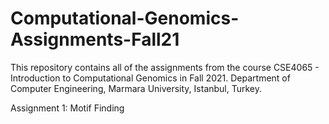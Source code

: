 # Computational-Genomics-Assignments-Fall21
This repository contains all of the assignments from the course CSE4065 - Introduction to Computational Genomics in Fall 2021. Department of Computer Engineering, Marmara University, Istanbul, Turkey.

Assignment 1: Motif Finding
